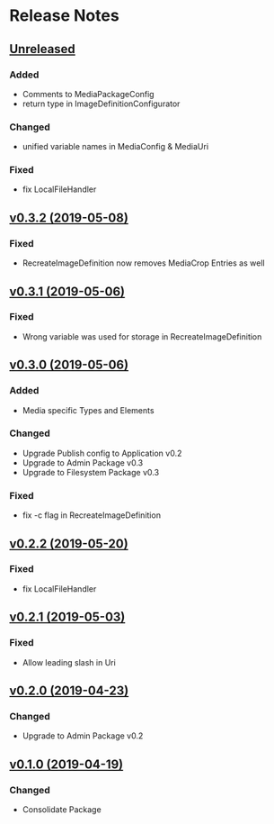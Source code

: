 # Release Notes

## [Unreleased](https://github.com/ixocreate/media-package/compare/0.3.2...develop)

### Added
- Comments to MediaPackageConfig
- return type in ImageDefinitionConfigurator
### Changed
- unified variable names in MediaConfig & MediaUri
### Fixed
- fix LocalFileHandler

## [v0.3.2 (2019-05-08)](https://github.com/ixocreate/media-package/compare/0.3.1...0.3.2)
### Fixed
- RecreateImageDefinition now removes MediaCrop Entries as well

## [v0.3.1 (2019-05-06)](https://github.com/ixocreate/media-package/compare/0.3.0...0.3.1)
### Fixed
- Wrong variable was used for storage in RecreateImageDefinition

## [v0.3.0 (2019-05-06)](https://github.com/ixocreate/media-package/compare/0.2.1...0.3.0)
### Added
- Media specific Types and Elements
### Changed
- Upgrade Publish config to Application v0.2
- Upgrade to Admin Package v0.3
- Upgrade to Filesystem Package v0.3
### Fixed
- fix -c flag in RecreateImageDefinition

## [v0.2.2 (2019-05-20)](https://github.com/ixocreate/media-package/compare/0.2.1...0.2.2)
### Fixed
- fix LocalFileHandler

## [v0.2.1 (2019-05-03)](https://github.com/ixocreate/media-package/compare/0.2.0...0.2.1)
### Fixed
- Allow leading slash in Uri

## [v0.2.0 (2019-04-23)](https://github.com/ixocreate/media-package/compare/0.1.0...0.2.0)
### Changed
- Upgrade to Admin Package v0.2

## [v0.1.0 (2019-04-19)](https://github.com/ixocreate/media-package/compare/master...0.1.0)
### Changed
- Consolidate Package
